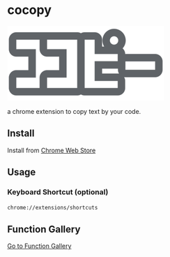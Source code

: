 cocopy
===

![logo](./sozai/img/logo.png)

a chrome extension to copy text by your code.

## Install

Install from [Chrome Web Store](#)

## Usage


### Keyboard Shortcut (optional)

`chrome://extensions/shortcuts`


## Function Gallery

[Go to Function Gallery](./gallery/README.md)
